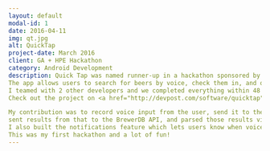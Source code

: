```yaml
---
layout: default
modal-id: 1
date: 2016-04-11
img: qt.jpg
alt: QuickTap
project-date: March 2016
client: GA + HPE Hackathon
category: Android Development
description: Quick Tap was named runner-­up in a hackathon sponsored by HP.
The app allows users to search for beers by voice, check them in, and order via SMS.
I teamed with 2 other developers and we completed everything within 48 hours to meet the hackathon deadline.
Check out the project on <a href="http://devpost.com/software/quicktap">Devpost</a>.

My contribution was to record voice input from the user, send it to the HPE voice search API,
sent results from that to the BrewerDB API, and parsed those results via the Retrofit library.
I also built the notifications feature which lets users know when voice search results are ready for review.
This was my first hackathon and a lot of fun!
---
```


